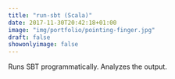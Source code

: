 ```yaml
---
title: "run-sbt (Scala)"
date: 2017-11-30T20:42:18+01:00
image: "img/portfolio/pointing-finger.jpg"
draft: false
showonlyimage: false
---
```


Runs SBT programmatically. Analyzes the output.
<!--more-->
